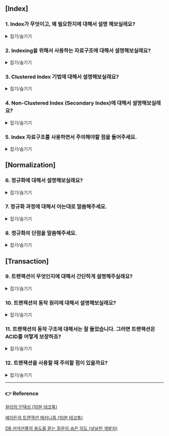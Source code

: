 ## [Index]

### 1. Index가 무엇이고, 왜 필요한지에 대해서 설명 해보실래요?

<details>
<summary>접기/숨기기</summary>
<div markdown="1">

인덱스란 DB에서 table의 원하는 데이터를 조회하는데 있어서 성능 향상을 위해 사용하는 자료구조입니다.

인덱싱이 필요한 이유는 본질적으로 **검색 성능의 향상**에 있다고 보시면 되는데요, 
물론 검색 성능이 느려도 문제겠으나, 검색 성능이 지나치게 느린 경우 jvm의 경우 timeout 설정이 있는데 timeout 설정치를 넘도록 delay가 걸리는 경우
application에서는 오류를 일으킵니다.

</div>
</details>

### 2. Indexing을 위해서 사용하는 자료구조에 대해서 설명해보실래요?

<details>
<summary>접기/숨기기</summary>
<div markdown="1">

첫번쨰로 Hash Table입니다. Hash Table의 경우 단일 데이터를 탐색하는데 투입되는 시간복잡도는 O(1)입니다. 위의 특징 때문에 Memory 기반의 DB (예를 들어 Redis)에서는 
Hash Table로 인덱스를 관리하게됩니다.

두번째로는 RDB에서는 B+, B- Tree 자료구조가 사용됩니다. O(1)의 복잡도를 가지는 Hash Table이 RDB에서도 유리하지 않을까라는 의문을 가지실수도 있으나, 탐색 쿼리는 
단일 데이터를 찾는 것만 이뤄지지 않고, **범위 탐색도 이뤄진다는 것을 고려해볼 필요가 있습니다.** Hash Table의 경우 단일 데이터를 찾아오는데 O(1)일수는 있겠으나, 여러개의 데이터를 찾는데는 여러번의 검색 쿼리를 
수행할 필요가 있기 때문에 성능 저하가 발생합니다.

따라서 시간복잡도가 O(logN)이지만 데이터 삽입, 삭제시 정렬이 된다는 특징을 가진 Binary Tree가 고려가 될수 있으나, Binary Tree의 경우 데이터의 패턴에 따라서 불균형이 발생할 가능성이 존재하기 때문에 
특정 데이터에 대해서는 성능이 높고, 특정 데이터에 대해서는 성능이 낮은 불균일한 탐색 성능을 제공할 우려가 있습니다.

따라서 데이터 삽입, 삭제가 일어나는 상황에서도 균형을 이루는 B+, B- Tree가 RDB에서는 인덱싱 자료구조로 채택됩니다.

</div>
</details>

### 3. Clustered Index 기법에 대해서 설명해보실래요?

<details>
<summary>접기/숨기기</summary>
<div markdown="1">

Clustered Index는 인덱스에 저장된 데이터가 정렬되어 있다는 특징을 가집니다. 따라서 leaf page와 data page가 일치한다는 특징을 보이며, 
data가 정렬되어있다는 특징 덕분에 **Select절의 성능 향상을 기대할 수 있습니다.** 그러나, Data가 정렬되어있기 때문에 Create, Update, Delete 절에 대해서는
성능 저하가 발생하게됩니다. **(쉬운 예시만 보자면, 0~100번의 인덱스를 가지는 정렬된 배열이 있고, 중간에 순위가 50번째인 데이터가 삽입되는 상황을 생각해보면 됩니다. 50번째에 데이터를 삽입하면 이후의 데이터를 다 밀어야하기 때문에 성능은 끔찍할겁니다.)**

![](./img/clustered-index-example.png)

그리고 Clustered Index의 경우 data가 정렬되어있다는 특징 덕분에 캐시의 지역성으로 인해 Select절의 추가적인 성능 향상도 기대해볼 수 있는 특징도 존재합니다.

Clustered Index는 table당 하나만 존재가 가능하고, PK 제약조건을 사용하게 된다면 자동 생성이 된다는 특징을 가집니다. (다르게 말하면, Clustered Index는 PK를 위한 인덱싱 기법이라고 보시면 되겠습니다.)

</div>
</details>

### 4. Non-Clustered Index (Secondary Index)에 대해서 설명해보실래요?

<details>
<summary>접기/숨기기</summary>
<div markdown="1">

Non-Clustered Index는 Clustered Index와는 다르게 데이터가 정렬되지 않는다는 특징을 가집니다. 정확하게 말하면, Leaf page는 정렬이 되지만, Data page는 정렬이 되지 않는겁니다.

그리고 Leaf page에서는 Data page의 주소를 각각 가지는 형태로 저장이 된다는것도 특징입니다.

위의 특징들로 인해서 Non-Clustered index는 Clustered Index에 비해서 Select 절의 성능이 낮다는 특징이 있으나, 나머지 Create, Update, Delete절에 대해서는 Clustered Index에 비해서 성능이 높게 측정되는 특징을 가집니다.

Non-clustered Index는 Unique 제약조건을 걸면 자동 생성된다는 특징이 있으며, Non-clustered Index는 한 테이블에 여러개가 동시에 존재 가능합니다. 
이러한 특성 덕분에 FK를 저장하기 위한 자료구조로도 활용이 됩니다.

![](./img/non-clustered-index-example.png)

</div>
</details>

### 5. Index 자료구조를 사용하면서 주의해야할 점을 들어주세요.

<details>
<summary>접기/숨기기</summary>
<div markdown="1">

* Index는 별도의 자료구조이기 때문에 추가적인 저장공간을 요구합니다. 이는 대략 10% 정도로 알려져있습니다.
* Cardinality를 고려해야합니다. 예를 들어서, User table이 있고 인덱스로 gender라는 2짜리 cardinality를 가지는 애트리뷰트를 지정했다고 가정합니다. 그러면 gender를 통해 데이터를 조회하고도 depth를 늘려 추가 조회해야하는 상황이 발생합니다. 따라서 Index를 생성시 Cardinality가 높은 컬럼을 선정해서 채택하는게 좋습니다.
* Select를 제외한 쿼리들의 성능 하락을 유발하는 요소이기 때문에 데이터의 수정, 사입, 삭제가 자주 일어나는 애트리뷰트에 대해서는 인덱스를 적용 시 성능 하락이 발생할 수 있음을 깊이 새겨야합니다.
* 인덱싱은 본질적으로 Select절의 성능 향상에 목적을 두기 때문에, Where 절에서 자주 사용되는 컬럼인지 체크를 해줄 필요가 있습니다. 그렇지 않다면 Index를 적용할 이유가 없기 때문입니다.

> **추가적으로, 파레토의 법칙을 검색해서 알아보시면 좋습니다. 20%가 80%의 비지니스를 차지하게 된다는 법칙인데요, 이 법칙은 컴퓨터공학에서도 똑같이 적용되어 현실에서도 Command 쿼리보다는 조회 쿼리가 훨씬 많이 수행되게됩니다.**

</div>
</details>

## [Normalization]

### 6. 정규화에 대해서 설명해보실래요?

<details>
<summary>접기/숨기기</summary>
<div markdown="1">

하나의 테이블에 대해서 여러개의 Entity의 애트리뷰트가 혼합될경우 data의 중복이 일어나거나, 혹은 그로 인해서 **갱신이상** 현상이 발생한다.

이를 해결하기 위해서 table을 쪼개는 방식으로 이상현상을 해결하는데, 이를 정규화라고 부른다.

* 실행이상: 원하지 않은 자료까지 한번에 저장이 되거나, 혹은 조회 쿼리 상에서 애트리뷰트를 모두 만족하지 못해서 조회가 되지 않는 등의 실행 과정에서 이상이 발생할 수 있다.
* 삭제이상: data를 삭제할 때 원치않은 데이터까지 한번에 삭제가 되는 이상 현상.
* 수정이상: 일부의 tuple만 갱신이 되어서 데이터에 일관성이 사라지거나, 혹은 데이터가 모호해지는 현상을 일컬음.

정규화 과정에 대해서는 다음 질문에서 답변을 드리겠습니다.

</div>
</details>

### 7. 정규화 과정에 대해서 아는대로 말씀해주세요.

<details>
<summary>접기/숨기기</summary>
<div markdown="1">

1정규화부터 3정규화 까지만 설명하겠습니다. 아래의 과정은 직접 테이블을 분리하면서 경험해보는게 제일 좋습니다.

* 1정규화: Atomic을 보장하는 과정이다. 하나의 릴레이션에 대해서 여러 개의 상태를 가지는 경우 해당 릴레이션은 **원자성이 없다** 라고 부를 수 있는데, 1정규화는 이를 해결하는 과정입니다. 원자성을 해칠 여지가 있는 애트리뷰트를 선정해서 해당 애트리뷰트를 테이블 단위로 쪼개주면 1정규화가 이뤄집니다.
* 2정규화: Partial Dependencies를 해결하는 과정이다. Key에 대해서 종속성을 가지는 애트리뷰트가 하나의 릴레이션에서 존재할 수 있는데, Key에 대해서 종속성을 가지는 애트리뷰트들을 모두 묶어서 테이블 단위로 분리하는 것을 2정규화 과정이라고 부른다.
* 3정규화: Transitive Dependencies를 해결하는 과정이다. Key에 대해서 부분종속적인 애트리뷰트를 모두 분리하였더라도, 분리된 해당 테이블에서 이행 종속이 발생할 수 있다. 풀어서 말하자면, Key에만 의존하지 않고 특정 애트리뷰트가 또다른 애트리뷰트에 동시적으로 의존하는 경우가 있을 수 있다는 것이다. 이를 해결하기 위해서 이행 종속을 가지는 애트리뷰트를 모두 들어내서 테이블로 분리해주면 된다.

일반적으로는 1~3NF 까지만 만족해도 정규화를 잘 만족하였다고 보는 시각이 있습니다.

</div>
</details>

### 8. 정규화의 단점을 말씀해주세요.

<details>
<summary>접기/숨기기</summary>
<div markdown="1">

정규화를 통해서 Anomaly를 해결할 수 있지만, 정규화를 하면할수록 table의 숫자가 늘어나기 때문에 **Join 연산이 증가합니다.**
 이로 인해서 성능 저하가 발생할 수 있기 때문에, 적당한 정규화 레벨에서 협상을 볼 필요가 있습니다.

</div>
</details>

## [Transaction]

### 9. 트랜잭션이 무엇인지에 대해서 간단하게 설명해주실래요?

<details>
<summary>접기/숨기기</summary>
<div markdown="1">

트랜잭션이란 분리 불가능한 DB 작업의 최소 단위입니다.

DB에서는 DB 작업의 신뢰도를 높이기 위해 transaction에 ACID라는 속성을 만족하게끔 하는데, ACID의 의미는 다음과 같습니다.

* Atomacity(원자성): transaction의 모든 연산은 완벽하게 수행되거나, 혹은 하나라도 실패시 transaction의 모든 연산을 rollback 시켜서 애매한 경우를 만들어서는 안된다.
* Consistency(일관성): Transaction이 성공적으로 완료되면 DB의 transaction과 관련된 모든 칼럼들은 일관성을 유지해야한다. 예를 들면, 트랜잭션이 완료되면 금액 컬럼의 속성이 int에서 string으로 변하면 안되는 것 등이다.
* Isolation(고립성, 격리성): transaction은 각각 고립적으로 실행되야한다.
* Durability(영속성): transaction이 commit되면 해당 결과는 영원히 반영이 되어야한다. DB는 이를 위해서 transaction마다 log로 남겨서 보관한다.

</div>
</details>

### 10. 트랜잭션의 동작 원리에 대해서 설명해보실래요?

<details>
<summary>접기/숨기기</summary>
<div markdown="1">

![](./img/transaction-execution-procedure.png)

트랜잭션은 쿼리 처리기를 거쳐서 쿼리를 순차적으로 실행합니다.

실행될 트랜잭션 하나를 예시를 들어 설명드리겠습니다.

~~~SQL
BEGIN TRANSACTION 
UPDATE accounts SET balance = balance - 10000
WHERE user='buyer'
UPDATE accounts SET balance = balance + 10000
WHERE user='seller'
COMMIT TRANSACTION 
~~~

우선 트랜잭션이 처음 시작되는 시점에는 buyer에 대한 accounts 정보가 데이터 캐시에 없기 때문에  데이터 파일로부터 buyer의 accounts 정보를 가져와서 캐싱합니다. 그리고 balance에 10000을 뺀 결과를 데이터 캐시에 보관합니다.

그리고 동시에 로그캐시의 redo log, undo log를 갱신합니다. redo log, undo log에는 각각의 정보가 갱신됩니다.

* Redo log: 쿼리가 실행된 이후의 데이터 정보
* Undo log: 쿼리가 실행되기 이전의 데이터 정보

그리고 트랜잭션은 격리성 보장을 위해서 접근한 컬럼에 대해서 DB lock을 겁니다. 이에 대해서는 **고립성 보장** 섹션에서 자세하게 설명을 하도록 하겠습니다.

</div>
</details>

### 11. 트랜잭션의 동작 구조에 대해서는 잘 들었습니다. 그러면 트랜잭션은 ACID를 어떻게 보장하죠?

<details>
<summary>접기/숨기기</summary>
<div markdown="1">

우선 원자성에 대해서 설명부터 해보겠습니다.

1️⃣ **원자성(Atomicity)**

위의 답변에서 DB는 트랜잭션 과정에서 Redo log, Undo log를 내부적으로 갱신한다고 설명드린 바 있습니다.

트랜잭션 수행 과정에서 Rollback이 일어나는 경우 DB는 Undo log의 내용을 순차적으로 읽어들여서 데이터 캐시를 undo log의 내용대로 재갱신합니다. 
이러한 과정으로 트랜잭션의 모든 연산을 취소시킬 수 있습니다.

트랜잭션 처리 과정에서 오류가 발생하였으나 트랜잭션을 복구해야하는 경우에는 Redo log를 읽어들여서 오류 발생 시점으로 돌리고, 그 이후의 연산을 계속 수행하면됩니다.

2️⃣ **격리성(Isolation)**

DB는 각각의 트랜잭션의 고립을 보장하기 위해서 DB Lock을 수행합니다.

그런데 고려할게 있습니다. **DB도 하나의 프로세스이기 때문에 문맥교환의 영향에서 벗어나질 못합니다.** 따라서 트랜잭션 수행 간에 문맥교환으로 인해서 lock의 순서가 꼬이게된다면 **Deadlock에 빠질 위험이 존재합니다.**

따라서 DB는 2PL 프로토콜(2 Phase-Locking Protocol)을 이용해서 Lock에 대한 단계를 나눕니다. 

* 상승 페이즈(Growing Phase): Exclusive Lock(배타적인 락), Shared Lock(공유 락)을 수행하는 페이즈입니다.
* 하강 페이즈(Shirinking Phase): Unlock을 수행하는 페이즈입니다.

DB는 이를 락킹 스케쥴러로 관리하여 상승 페이즈와 하강페이즈의 락이 섞이지 않도록 방지해줍니다.

따라서 DB는 스케쥴러의 영향을 받더라도 Lock이 꼬이는 것으로 인해 데드락에 빠질 위험 부담을 줄이면서 Transaction의 고립성을 보장해줄 수 있습니다.

3️⃣ **영속성(Durability)**

DB는 커밋된 트랜잭션에 대해서 로그를 보관합니다. 따라서 DB에 이상이 발생하더라고 해당 로그를 통해서 트랜잭션의 결과를 복구시킬 수 있습니다. 
이를 통해서 DB는 커밋된 트랜잭션에 대한 영속성을 보장해줄 수 있습니다.

</div>
</details>

### 12. 트랜잭션을 사용할 때 주의할 점이 있을까요?

<details>
<summary>접기/숨기기</summary>
<div markdown="1">

해당 질문에서 면접관이 면접자의 경험이나 지식을 딥하게 알아볼 수 있을것 같습니다. 이 질문에서는 다른 답변자와 차별점을 두도록 합시다.

정석적인 대답은, **한 트랜잭션에 많은 쿼리를 수행하지 말자** 입니다.

위의 대답은 너무 교과서적인 답변이기 때문에, 저같으면 아래의 부연 설명을 통해서 차별점을 둘것 같습니다.

보통 저희같은 백엔드 개발자는 DB에 직접 접근해서 트랜잭션을 수행할 일은 없고, **톰캣같은 웹서버를 통해서 들어온 요청에 대해서 WAS 상의 애플리케이션에게 DB와의 소통을 위임합니다.**

그리고 WAS 애플리케이션은 동작할 때 미리 DB와의 커넥션을 쓰레드 단위로 맺어둡니다. 커넥션을 10개 정도 맺는다고 가정해보겠습니다.

모든 쿼리당 처리 속도가 300ms가 걸린다고 가정하고, A라는 트랜잭션에는 이러한 쿼리가 20개 담겨있다고 가정해보겠습니다. 그러면 해당 트랜잭션은 대략 6초동안 해당 커넥션을 점유하는 셈이 되고, 
이후의 들어오는 트랜잭션도 DB와의 소통을 위해서 커넥션을 요구하는 상황이 될겁니다.

그러면 아래와 같은 문제점들이 발생할겁니다.

* 클라이언트가 날린 Req에 대해서 Res가 6초가 넘도록 안 돌아오는 상황이 발생합니다. (WAS에서도 연산 해야되니까 6초보다 길어지겠죠?) 대한민국 사람들은 2~3초 동안 반응이 없으면 무조건 F5를 눌러서 또 다른 Req를 생성해버립니다. 그러면 해당 클라이언트는 고객에서 Ddos 공격자로 변신해서 해당 서버를 공격하게 될겁니다.
* DB의 커넥션풀은 한정적입니다. 계속 트랜잭션이 커넥션을 점유한다면, 다른 요청이 새로운 커넥션을 요청할거고, 그렇게 되면 DB의 커넥션풀이 고갈될겁니다. 즉, DB에 병목 현상이 벌어진다는 소리입니다.

그런데 어쩔수없이 한 트랜잭션에 어쩔수없이 많은 쿼리를 욱여넣어야할 경우도 분명히 있을겁니다. 그럴 때는 DB 자체 차원에서 해결하기 보다는, DB를 Master, Slave 구조로 분산을 시킨다거나, 혹은 쓰기전용 DB를 RDBMS로 두고, 읽기 전용 DB를 Redis라던가 그런 식으로 두어서 쓰로풋을 높여 DB 차원에서 벌어지는 병목을 줄일 수 있을것 같습니다.

혹은 CQRS 패턴을 도입하여 WAS 차원에서의 커넥션 개수를 줄여서 DB의 병목을 줄임으로써 트랜잭션에 많은 쿼리가 있더라도 처리 속도를 높이는 방법도 고려해볼 수 있을것 같습니다.

이 이상의 자세한 설명은 생략하겠습니다.

</div>
</details>

***

### 👉 Reference

[찰리의 인덱싱 (10분 테코톡)](https://www.youtube.com/watch?v=P5SZaTQnVCA)

[에이든의 트랜잭션 메커니즘 (10분 테코톡)](https://www.youtube.com/watch?v=ImvYNlF_saE)

[DB 커넥션풀의 용도를 묻는 질문의 숨은 의도 (널널한 개발자)](https://www.youtube.com/watch?v=NMt9wgRsnjw)